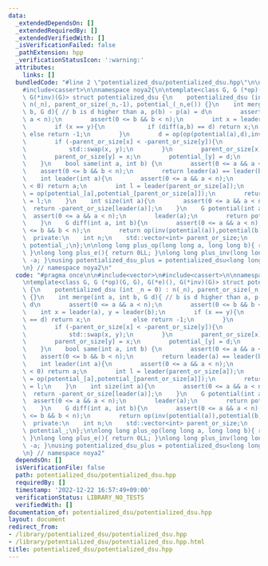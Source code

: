 ```yaml
---
data:
  _extendedDependsOn: []
  _extendedRequiredBy: []
  _extendedVerifiedWith: []
  _isVerificationFailed: false
  _pathExtension: hpp
  _verificationStatusIcon: ':warning:'
  attributes:
    links: []
  bundledCode: "#line 2 \"potentialized_dsu/potentialized_dsu.hpp\"\n\n#include<vector>\n\
    #include<cassert>\n\nnamespace noya2{\n\ntemplate<class G, G (*op)(G, G), G(*e)(),\
    \ G(*inv)(G)> struct potentialized_dsu {\n    potentialized_dsu (int _n = 0) :\
    \ n(_n), parent_or_size(_n,-1), potential_(_n,e()) {}\n    int merge(int a, int\
    \ b, G d){ // b is d higher than a, p(b) - p(a) = d\n        assert(0 <= a &&\
    \ a < n);\n        assert(0 <= b && b < n);\n        int x = leader(a), y = leader(b);\n\
    \        if (x == y){\n            if (diff(a,b) == d) return x;\n           \
    \ else return -1;\n        }\n        d = op(op(potential(a),d),inv(potential(b)));\n\
    \        if (-parent_or_size[x] < -parent_or_size[y]){\n            d = inv(d);\n\
    \            std::swap(x, y);\n        }\n        parent_or_size[x] += parent_or_size[y];\n\
    \        parent_or_size[y] = x;\n        potential_[y] = d;\n        return x;\n\
    \    }\n    bool same(int a, int b) {\n        assert(0 <= a && a < n);\n    \
    \    assert(0 <= b && b < n);\n        return leader(a) == leader(b);\n    }\n\
    \    int leader(int a){\n        assert(0 <= a && a < n);\n        if (parent_or_size[a]\
    \ < 0) return a;\n        int l = leader(parent_or_size[a]);\n        potential_[a]\
    \ = op(potential_[a],potential_[parent_or_size[a]]);\n        return parent_or_size[a]\
    \ = l;\n    }\n    int size(int a){\n        assert(0 <= a && a < n);\n      \
    \  return -parent_or_size[leader(a)];\n    }\n    G potential(int a){\n      \
    \  assert(0 <= a && a < n);\n        leader(a);\n        return potential_[a];\n\
    \    }\n    G diff(int a, int b){\n        assert(0 <= a && a < n);\n        assert(0\
    \ <= b && b < n);\n        return op(inv(potential(a)),potential(b));\n    }\n\
    \  private:\n    int n;\n    std::vector<int> parent_or_size;\n    std::vector<G>\
    \ potential_;\n};\n\nlong long plus_op(long long a, long long b){ return a + b;\
    \ }\nlong long plus_e(){ return 0LL; }\nlong long plus_inv(long long a){ return\
    \ -a; }\nusing potentialized_dsu_plus = potentialized_dsu<long long,plus_op,plus_e,plus_inv>;\n\
    \n} // namespace noya2\n"
  code: "#pragma once\n\n#include<vector>\n#include<cassert>\n\nnamespace noya2{\n\
    \ntemplate<class G, G (*op)(G, G), G(*e)(), G(*inv)(G)> struct potentialized_dsu\
    \ {\n    potentialized_dsu (int _n = 0) : n(_n), parent_or_size(_n,-1), potential_(_n,e())\
    \ {}\n    int merge(int a, int b, G d){ // b is d higher than a, p(b) - p(a) =\
    \ d\n        assert(0 <= a && a < n);\n        assert(0 <= b && b < n);\n    \
    \    int x = leader(a), y = leader(b);\n        if (x == y){\n            if (diff(a,b)\
    \ == d) return x;\n            else return -1;\n        }\n        d = op(op(potential(a),d),inv(potential(b)));\n\
    \        if (-parent_or_size[x] < -parent_or_size[y]){\n            d = inv(d);\n\
    \            std::swap(x, y);\n        }\n        parent_or_size[x] += parent_or_size[y];\n\
    \        parent_or_size[y] = x;\n        potential_[y] = d;\n        return x;\n\
    \    }\n    bool same(int a, int b) {\n        assert(0 <= a && a < n);\n    \
    \    assert(0 <= b && b < n);\n        return leader(a) == leader(b);\n    }\n\
    \    int leader(int a){\n        assert(0 <= a && a < n);\n        if (parent_or_size[a]\
    \ < 0) return a;\n        int l = leader(parent_or_size[a]);\n        potential_[a]\
    \ = op(potential_[a],potential_[parent_or_size[a]]);\n        return parent_or_size[a]\
    \ = l;\n    }\n    int size(int a){\n        assert(0 <= a && a < n);\n      \
    \  return -parent_or_size[leader(a)];\n    }\n    G potential(int a){\n      \
    \  assert(0 <= a && a < n);\n        leader(a);\n        return potential_[a];\n\
    \    }\n    G diff(int a, int b){\n        assert(0 <= a && a < n);\n        assert(0\
    \ <= b && b < n);\n        return op(inv(potential(a)),potential(b));\n    }\n\
    \  private:\n    int n;\n    std::vector<int> parent_or_size;\n    std::vector<G>\
    \ potential_;\n};\n\nlong long plus_op(long long a, long long b){ return a + b;\
    \ }\nlong long plus_e(){ return 0LL; }\nlong long plus_inv(long long a){ return\
    \ -a; }\nusing potentialized_dsu_plus = potentialized_dsu<long long,plus_op,plus_e,plus_inv>;\n\
    \n} // namespace noya2"
  dependsOn: []
  isVerificationFile: false
  path: potentialized_dsu/potentialized_dsu.hpp
  requiredBy: []
  timestamp: '2022-12-22 16:57:49+09:00'
  verificationStatus: LIBRARY_NO_TESTS
  verifiedWith: []
documentation_of: potentialized_dsu/potentialized_dsu.hpp
layout: document
redirect_from:
- /library/potentialized_dsu/potentialized_dsu.hpp
- /library/potentialized_dsu/potentialized_dsu.hpp.html
title: potentialized_dsu/potentialized_dsu.hpp
---
```

